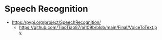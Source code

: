 # Speech Recognition

* https://pypi.org/project/SpeechRecognition/
    * https://github.com/TiaoTiao87/ai109b/blob/main/Final/VoiceToText.py
